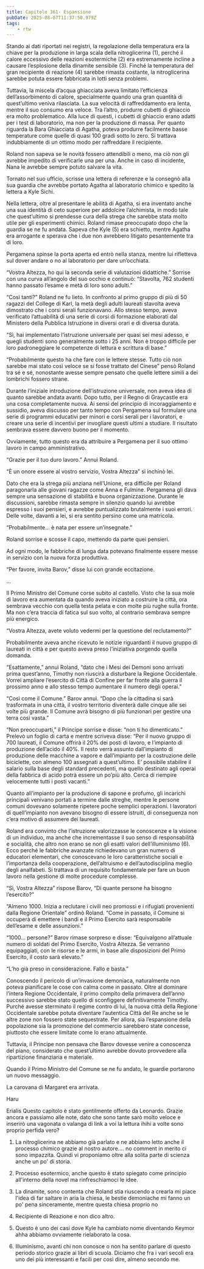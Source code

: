 ```yaml
---
title: Capitolo 361- Espansione
pubDate: 2025-08-07T11:37:50.979Z
tags:
    - rtw
---
```











Stando ai dati riportati nei registri, la regolazione della temperatura era la chiave per la produzione in larga scala della nitroglicerina (1), perché il calore eccessivo delle reazioni esotermiche (2) era estremamente incline a causare l’esplosione della dinamite sensibile (3). Finché la temperatura del gran recipiente di reazione (4) sarebbe rimasta costante, la nitroglicerina sarebbe potuta essere fabbricata in lotti senza problemi.


Tuttavia, la miscela d’acqua ghiacciata aveva limitato l’efficienza dell’assorbimento di calore, specialmente quando una gran quantità di quest’ultimo veniva rilasciata. La sua velocità di raffreddamento era lenta, mentre il suo consumo era veloce. Tra l’altro, produrre cubetti di ghiaccio era molto problematico. Alla luce di questi, i cubetti di ghiaccio erano adatti per i test di laboratorio, ma non per la produzione di massa. Per quanto riguarda la Bara Ghiacciata di Agatha, poteva produrre facilmente basse temperature come quelle di quasi  100 gradi sotto lo zero. Si trattava indubbiamente di un ottimo modo per raffreddare il recipiente.


Roland non sapeva se le novità fossero attendibili o meno, ma ciò non gli avrebbe impedito di verificarle una per una. Anche in caso di incidente, Nana le avrebbe sempre potuto salvare la vita.


Tornato nel suo ufficio, scrisse una lettera di referenze e la consegnò alla sua guardia che avrebbe portato Agatha al laboratorio chimico e spedito la lettera a Kyle Sichi.


Nella lettera, oltre al presentare le abilità di Agatha, si era inventato anche una sua identità di ceto superiore per addolcire l’alchimista, in modo tale che quest’ultimo si prendesse cura della strega che sarebbe stata molto utile per gli esperimenti chimici. Roland rimase preoccupato dopo che la guardia se ne fu andata. Sapeva che Kyle (5) era schietto, mentre Agatha era arrogante e sperava che i due non avrebbero litigato pesantemente tra di loro.


Pergamena spinse la porta aperta ed entrò nella stanza, mentre lui rifletteva sul dover andare o no al laboratorio per dare un’occhiata.


“Vostra Altezza, ho qui la seconda serie di valutazioni didattiche.” Sorrise con una curva all’angolo del suo occhio e continuò: “Stavolta, 762 studenti hanno passato l’esame e metà di loro sono adulti.”


“Così tanti?” Roland ne fu lieto. In confronto al primo gruppo di più di 50 ragazzi del College di Karl, la metà degli adulti laureati stavolta aveva dimostrato che i corsi serali funzionavano. Allo stesso tempo, aveva verificato l’attuabilità di una serie di corsi di formazione elaborati dal Ministero della Pubblica Istruzione in diversi orari e di diversa durata.


“Sì, hai implementato l’istruzione universale per quasi sei mesi adesso, e quegli studenti sono generalmente sotto i 25 anni. Non è troppo difficile per loro padroneggiare le competenze di lettura e scrittura di base.”


“Probabilmente questo ha che fare con le lettere stesse. Tutto ciò non sarebbe mai stato così veloce se si fosse trattato del Cinese” pensò Roland tra sé e sé, nonostante avesse sempre pensato che quelle lettere simili a dei lombrichi fossero strane.


Durante l’iniziale introduzione dell’istruzione universale, non aveva idea di quanto sarebbe andata avanti. Dopo tutto, per il Regno di Graycastle era una cosa completamente nuova. Ai sensi del principio di incoraggiamento e sussidio, aveva discusso per tanto tempo con Pergamena sul formulare una serie di programmi educativi per minori e corsi serali per i lavoratori, e creare una serie di incentivi per invogliare questi ultimi a studiare. Il risultato sembrava essere davvero buono per il momento.


Ovviamente, tutto questo era da attribuire a Pergamena per il suo ottimo lavoro in campo amministrativo.


“Grazie per il tuo duro lavoro.” Annuì Roland.


“Ѐ un onore essere al vostro servizio, Vostra Altezza” si inchinò lei.


Dato che era la strega più anziana nell’Unione, era difficile per Roland paragonarla alle giovani ragazze come Anna e Fulmine. Pergamena gli dava sempre una sensazione di stabilità e buona organizzazione. Durante le discussioni, sarebbe rimasta sempre in silenzio quando lui avrebbe espresso i suoi pensieri, e avrebbe puntualizzato brutalmente i suoi errori. Delle volte, davanti a lei, si era sentito persino come una matricola.


“Probabilmente… è nata per essere un’insegnate.”


Roland sorrise e scosse il capo, mettendo da parte quei pensieri.


Ad ogni modo, le fabbriche di lunga data potevano finalmente essere messe in servizio con la nuova forza produttiva.


“Per favore, invita Barov,” disse lui con grande eccitazione.


...


Il Primo Ministro del Comune corse subito al castello. Visto che la sua mole di lavoro era aumentata da quando aveva iniziato a costruire la città, ora sembrava vecchio con quella testa pelata e con molte più rughe sulla fronte. Ma non c’era traccia di fatica sul suo volto, al contrario sembrava sempre più energico.


“Vostra Altezza, avete voluto vedermi per la questione del reclutamento?”


Probabilmente aveva anche ricevuto le notizie riguardanti il nuovo gruppo di laureati in città e per questo aveva preso l’iniziativa porgendo quella domanda.


“Esattamente,” annuì Roland, “dato che i Mesi dei Demoni sono arrivati prima quest’anno, Timothy non riuscirà a disturbare la Regione Occidentale. Vorrei ampliare l’esercito di Città di Confine per far fronte alla guerra il prossimo anno e allo stesso tempo aumentare il numero degli operai.”


“Così come il Comune.” Barov annuì. “Dopo che la cittadina si sarà trasformata in una città, il vostro territorio diventerà dalle cinque alle sei volte più grande. Il Comune avrà bisogno di più funzionari per gestire una terra così vasta.”


“Non preoccuparti,” il Principe sorrise e disse: “non ti ho dimenticato.” Prelevò un foglio di carta e mentre scriveva disse: “Per il nuovo gruppo di 700 laureati, il Comune offrirà il 20% dei posti di lavoro, e l’impianto di produzione dell’acido il 40%. Il resto verrà assunto dall’impianto di produzione delle macchine a vapore e dall’impianto per la costruzione delle biciclette, con almeno 100 assegnati a quest’ultimo. E’ possibile stabilire il salario sulla base degli standard precedenti, ma quello destinato agli operai della fabbrica di acido potrà essere un po’più alto. Cerca di riempire velocemente tutti i posti vacanti.”


Quanto all’impianto per la produzione di sapone e profumo, gli incarichi principali venivano portati a termine dalle streghe, mentre le persone comuni dovevano solamente ripetere poche semplici operazioni. I lavoratori di quell’impianto non avevano bisogno di essere istruiti, di conseguenza non c’era motivo di assumere dei laureati.


Roland era convinto che l’istruzione valorizzasse le conoscenze e la visione di un individuo, ma anche che incrementasse il suo senso di responsabilità e socialità, che altro non erano se non gli esatti valori dell’illuminismo (6). Ecco perché le fabbriche avanzate richiedevano un gran numero di educatori elementari, che conoscevano le loro caratteristiche sociali e l’importanza della cooperazione, dell’altruismo e dell’autodisciplina meglio degli analfabeti. Si trattava di un requisito fondamentale per fare un buon lavoro nella gestione di molte procedure complesse.


“Sì, Vostra Altezza” rispose Barov, “Di quante persone ha bisogno l’esercito?”


“Almeno 1000. Inizia a reclutare i civili neo promossi e i rifugiati provenienti dalla Regione Orientale” ordinò Roland. “Come in passato, il Comune si occuperà di emettere i bandi e il Primo Esercito sarà responsabile dell’esame e delle assunzioni.”


“1000… persone?” Barov rimase sorpreso e disse: “Equivalgono all’attuale numero di soldati del Primo Esercito, Vostra Altezza. Se verranno equipaggiati, con le risorse e le armi, in base alle disposizioni del Primo Esercito, il costo sarà elevato.”


“L’ho già preso in considerazione. Fallo e basta.”


Conoscendo il pericolo di un’invasione demoniaca, naturalmente non poteva pianificare le cose con calma come in passato. Oltre al dominare l’intera Regione Occidentale, il primo compito della primavera dell’anno successivo sarebbe stato quello di sconfiggere definitivamente Timothy. Purché avesse sterminato il regime contro di lui, la nuova città della Regione Occidentale sarebbe potuta diventare l’autentica Città del Re anche se le altre zone non fossero state sequestrate. Per allora, sia l’espansione della popolazione sia la promozione del commercio sarebbero state concesse, piuttosto che essere limitate come lo erano attualmente.


Tuttavia, il Principe non pensava che Barov dovesse venire a conoscenza del piano, considerato che quest’ultimo avrebbe dovuto provvedere alla ripartizione finanziaria e materiale.


Quando il Primo Ministro del Comune se ne fu andato, le guardie portarono un nuovo messaggio.


La carovana di Margaret era arrivata.


Haru


 Erialis Questo capitolo è stato gentilmente offerto da Leonardo. Grazie ancora e passiamo alle note, dato che sono tante sarò molto veloce e inserirò una vagonata o valanga di link a voi la lettura ihihi a volte sono proprio perfida vero?


 1) La nitroglicerina ne abbiamo già parlato e ne abbiamo letto anche il processo chimico grazie al nostro autore.... no comment in merito ci sono impazzita. Quindi vi proponiamo oltre alla solita parte di scienza anche un po' di storia. 


2) Processo esotermico, anche questo è stato spiegato come principio all'interno della novel ma rinfreschiamoci le idee. 


3) La dinamite, sono contenta che Roland stia riuscendo a crearla mi piace l'idea di far saltare in aria la chiesa, le bestie demoniache mi fanno un po' pena sinceramente, mentre questa chiesa proprio no 


4) Recipiente di Reazione e non dico altro.


5) Questo è uno dei casi dove Kyle ha cambiato nome diventando Keymor ahha abbiamo ovviamente rielaborato la cosa.


6) Illuminismo, avanti chi non conosce o non ha sentito parlare di questo periodo storico grazie ai libri di scuola. Diciamo che fra i vari secoli era uno dei più interessanti e facili per così dire, almeno secondo me.


 




                                


                                



